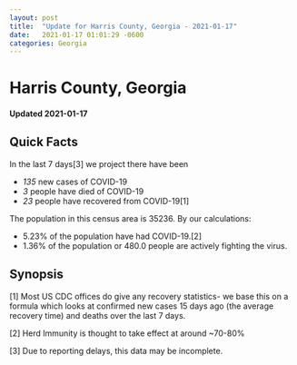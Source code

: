 ```yaml
---
layout: post
title:  "Update for Harris County, Georgia - 2021-01-17"
date:   2021-01-17 01:01:29 -0600
categories: Georgia
---
```


# Harris County, Georgia
#### Updated 2021-01-17

## Quick Facts

In the last 7 days[3] we project there have been
- *135* new cases of COVID-19
- *3* people have died of COVID-19
- *23* people have recovered from COVID-19[1]

The population in this census area is 35236. By our calculations:
- 5.23% of the population have had COVID-19.[2]
- 1.36% of the population or 480.0 people are actively fighting the virus.

## Synopsis




[1] Most US CDC offices do give any recovery statistics- we base this on a formula which looks at confirmed new cases
15 days ago (the average recovery time) and deaths over the last 7 days.

[2] Herd Immunity is thought to take effect at around ~70-80%

[3] Due to reporting delays, this data may be incomplete.
 
    